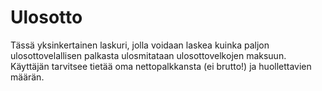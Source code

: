 # Ulosotto

Tässä yksinkertainen laskuri, jolla voidaan laskea kuinka paljon ulosottovelallisen palkasta ulosmitataan ulosottovelkojen maksuun. Käyttäjän tarvitsee tietää oma nettopalkkansta (ei brutto!) ja huollettavien määrän.
